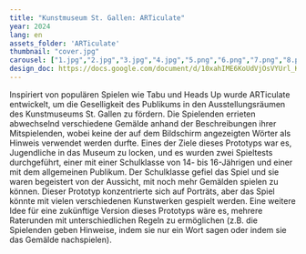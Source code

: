 ```yaml
---
title: "Kunstmuseum St. Gallen: ARTiculate"
year: 2024
lang: en
assets_folder: 'ARTiculate'
thumbnail: "cover.jpg"
carousel: ["1.jpg","2.jpg","3.jpg","4.jpg","5.png","6.png","7.png","8.png"]
design_doc: https://docs.google.com/document/d/10xahIME6KoUdVjOsVYUrl_KaqGIs6s6XdnUvjiBQYoI/edit?usp=sharing 
---
```

Inspiriert von populären Spielen wie Tabu und Heads Up wurde ARTiculate entwickelt, um die Geselligkeit des Publikums in den Ausstellungsräumen des Kunstmuseums St. Gallen zu fördern. Die Spielenden errieten abwechselnd verschiedene Gemälde anhand der Beschreibungen ihrer Mitspielenden, wobei keine der auf dem Bildschirm angezeigten Wörter als Hinweis verwendet werden durfte. Eines der Ziele dieses Prototyps war es, Jugendliche in das Museum zu locken, und es wurden zwei Spieltests durchgeführt, einer mit einer Schulklasse von 14- bis 16-Jährigen und einer mit dem allgemeinen Publikum. Der Schulklasse gefiel das Spiel und sie waren begeistert von der Aussicht, mit noch mehr Gemälden spielen zu können. Dieser Prototyp konzentrierte sich auf Porträts, aber das Spiel könnte mit vielen verschiedenen Kunstwerken gespielt werden. Eine weitere Idee für eine zukünftige Version dieses Prototyps wäre es, mehrere Raterunden mit unterschiedlichen Regeln zu ermöglichen (z.B. die Spielenden geben Hinweise, indem sie nur ein Wort sagen oder indem sie das Gemälde nachspielen).
